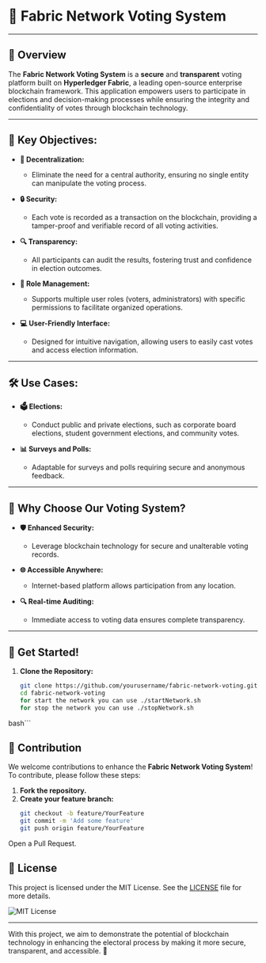# 🚀 Fabric Network Voting System 

---

## 📖 Overview

The **Fabric Network Voting System** is a **secure** and **transparent** voting platform built on **Hyperledger Fabric**, a leading open-source enterprise blockchain framework. This application empowers users to participate in elections and decision-making processes while ensuring the integrity and confidentiality of votes through blockchain technology.

---

## 🎯 Key Objectives:

- **🔗 Decentralization:** 
  - Eliminate the need for a central authority, ensuring no single entity can manipulate the voting process.
  
- **🔒 Security:** 
  - Each vote is recorded as a transaction on the blockchain, providing a tamper-proof and verifiable record of all voting activities.
  
- **🔍 Transparency:** 
  - All participants can audit the results, fostering trust and confidence in election outcomes.
  
- **👥 Role Management:** 
  - Supports multiple user roles (voters, administrators) with specific permissions to facilitate organized operations.
  
- **💻 User-Friendly Interface:** 
  - Designed for intuitive navigation, allowing users to easily cast votes and access election information.

---

## 🛠️ Use Cases:

- **🗳️ Elections:** 
  - Conduct public and private elections, such as corporate board elections, student government elections, and community votes.
  
- **📊 Surveys and Polls:** 
  - Adaptable for surveys and polls requiring secure and anonymous feedback.

---

## 🌟 Why Choose Our Voting System?

- **🛡️ Enhanced Security:** 
  - Leverage blockchain technology for secure and unalterable voting records.

- **🌐 Accessible Anywhere:** 
  - Internet-based platform allows participation from any location.

- **🔍 Real-time Auditing:** 
  - Immediate access to voting data ensures complete transparency.

---

## 📅 Get Started!

1. **Clone the Repository:**
   ```bash
   git clone https://github.com/yourusername/fabric-network-voting.git
   cd fabric-network-voting
   for start the network you can use ./startNetwork.sh
   for stop the network you can use ./stopNetwork.sh
 bash```
## 🤝 Contribution

We welcome contributions to enhance the **Fabric Network Voting System**! To contribute, please follow these steps:

1. **Fork the repository.**
2. **Create your feature branch:**  
   ```bash
   git checkout -b feature/YourFeature
   git commit -m 'Add some feature'
   git push origin feature/YourFeature
 Open a Pull Request.  

 ## 📜 License
This project is licensed under the MIT License. See the [LICENSE](LICENSE) file for more details.

![MIT License](https://img.shields.io/badge/License-MIT-blue.svg)


---
With this project, we aim to demonstrate the potential of blockchain technology in enhancing the electoral process by making it more secure, transparent, and accessible. 🚀
